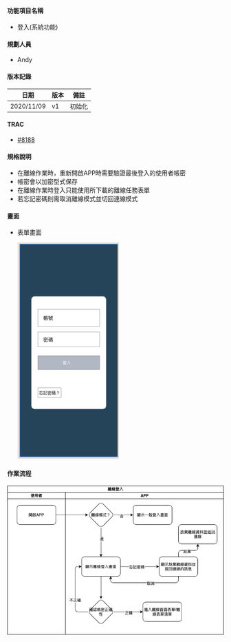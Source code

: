 #### <div id="offline_mode_login">功能項目名稱</div>
  * 登入<path>(系統功能)</path>

#### <div id="user">規劃人員</div>
  * Andy

#### <div id="version">版本記錄</div>
  |日期|版本|備註|
  |---|---|---|
  |2020/11/09|v1|初始化|

#### <div id="trac">TRAC</div>
  * [#8188](http://trac.uneec.com/trac/neco/ticket/8188)

#### <div id="specification">規格說明</div>
  * 在離線作業時，重新開啟APP時需要驗證最後登入的使用者帳密
  * 帳密會以加密型式保存
  * 在離線作業時登入只能使用所下載的離線任務表單
  * 若忘記密碼則需取消離線模式並切回連線模式

#### <div id="photo">畫面</div>
  * 表單畫面

    ![Offline Mode Login](./image/offlinemodelogin.png)

#### <div id="workflow">作業流程</div>

  ![Offline Mode Workflow Login](./image/workflow_login.png)

